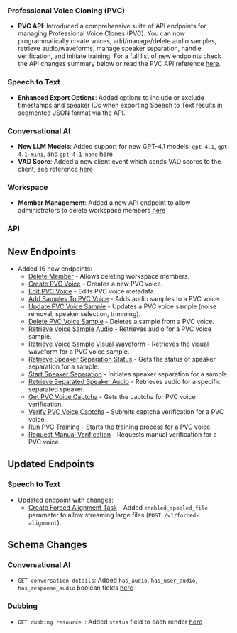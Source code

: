 ### Professional Voice Cloning (PVC)

- **PVC API**: Introduced a comprehensive suite of API endpoints for managing Professional Voice Clones (PVC). You can now programmatically create voices, add/manage/delete audio samples, retrieve audio/waveforms, manage speaker separation, handle verification, and initiate training. For a full list of new endpoints check the API changes summary below or read the PVC API reference [here](/docs/api-reference/voices/pvc/create).

### Speech to Text

- **Enhanced Export Options**: Added options to include or exclude timestamps and speaker IDs when exporting Speech to Text results in segmented JSON format via the API.

### Conversational AI

- **New LLM Models**: Added support for new GPT-4.1 models: `gpt-4.1`, `gpt-4.1-mini`, and `gpt-4.1-nano` [here](/docs/api-reference/agents/create#request.body.conversation_config.agent.prompt.llm)
- **VAD Score**: Added a new client event which sends VAD scores to the client, see reference [here](/docs/conversational-ai/customization/events/client-events#vad_score)

### Workspace

- **Member Management**: Added a new API endpoint to allow administrators to delete workspace members [here](/docs/api-reference/workspace/delete-member)

### API

<Accordion title="View API changes">

## New Endpoints

- Added 16 new endpoints:
  - [Delete Member](/docs/api-reference/workspace/delete-member) - Allows deleting workspace members.
  - [Create PVC Voice](/docs/api-reference/voices/pvc/create) - Creates a new PVC voice.
  - [Edit PVC Voice](/docs/api-reference/voices/pvc/update) - Edits PVC voice metadata.
  - [Add Samples To PVC Voice](/docs/api-reference/voices/pvc/samples/create) - Adds audio samples to a PVC voice.
  - [Update PVC Voice Sample](/docs/api-reference/voices/pvc/samples/update) - Updates a PVC voice sample (noise removal, speaker selection, trimming).
  - [Delete PVC Voice Sample](/docs/api-reference/voices/pvc/samples/delete) - Deletes a sample from a PVC voice.
  - [Retrieve Voice Sample Audio](/docs/api-reference/voices/pvc/samples/get-audio) - Retrieves audio for a PVC voice sample.
  - [Retrieve Voice Sample Visual Waveform](/docs/api-reference/voices/pvc/samples/get-waveform) - Retrieves the visual waveform for a PVC voice sample.
  - [Retrieve Speaker Separation Status](/docs/api-reference/voices/pvc/samples/get-speaker-separation-status) - Gets the status of speaker separation for a sample.
  - [Start Speaker Separation](/docs/api-reference/voices/pvc/samples/speakers/start-separation) - Initiates speaker separation for a sample.
  - [Retrieve Separated Speaker Audio](/docs/api-reference/voices/pvc/samples/speakers/get-audio) - Retrieves audio for a specific separated speaker.
  - [Get PVC Voice Captcha](/docs/api-reference/voices/pvc/verification/captcha) - Gets the captcha for PVC voice verification.
  - [Verify PVC Voice Captcha](/docs/api-reference/voices/pvc/verification/captcha/verify) - Submits captcha verification for a PVC voice.
  - [Run PVC Training](/docs/api-reference/voices/pvc/train) - Starts the training process for a PVC voice.
  - [Request Manual Verification](/docs/api-reference/voices/pvc/verification/request-manual-manual) - Requests manual verification for a PVC voice.

## Updated Endpoints

### Speech to Text

- Updated endpoint with changes:
  - [Create Forced Alignment Task](/docs/api-reference/forced-alignment/create#request.body.enabled_spooled_file) - Added `enabled_spooled_file` parameter to allow streaming large files (`POST /v1/forced-alignment`).

## Schema Changes

### Conversational AI

- `GET conversation details`: Added `has_audio`, `has_user_audio`, `has_response_audio` boolean fields [here](/docs/api-reference/conversations/get-conversation#response.body.has_audio)

### Dubbing

- `GET dubbing resource `: Added `status` field to each render [here](/docs/api-reference/dubbing/get-dubbing-resource#response.body.renders.status)

</Accordion>
